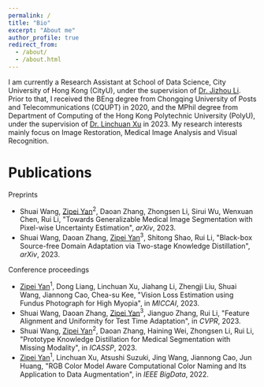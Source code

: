 ```yaml
---
permalink: /
title: "Bio"
excerpt: "About me"
author_profile: true
redirect_from: 
  - /about/
  - /about.html
---
```


<!-- I am currently an MPhil student under the supervision of [Dr. Linchuan Xu](https://xulinchuan.github.io/) at Department of Computing, The Hong Kong Polytechnic University (HK PolyU). Prior to that, I received my B.Eng. degree from Chongqing University of Posts and Telecommunications (CQUPT) in 2020.  -->
I am currently a Research Assistant at School of Data Science, City University of Hong Kong (CityU), under the supervision of [Dr. Jizhou Li](http://jizhou.li/). Prior to that, I received the BEng degree from Chongqing University of Posts and Telecommunications (CQUPT) in 2020, and the MPhil degree from Department of Computing of the Hong Kong Polytechnic University (PolyU), under the supervision of [Dr. Linchuan Xu](https://xulinchuan.github.io/) in 2023. My research interests mainly focus on Image Restoration, Medical Image Analysis and Visual Recognition.

<!-- Experience
======

- Research Intern

- Research Assitant -->

Publications
======

Preprints

- Shuai Wang, <ins>Zipei Yan</ins><sup>2</sup>, Daoan Zhang, Zhongsen Li, Sirui Wu, Wenxuan Chen, Rui Li, "Towards Generalizable Medical Image Segmentation with Pixel-wise Uncertainty Estimation", *arXiv*, 2023.
- Shuai Wang, Daoan Zhang, <ins>Zipei Yan</ins><sup>3</sup>, Shitong Shao, Rui Li, "Black-box Source-free Domain Adaptation via Two-stage Knowledge Distillation", *arXiv*, 2023.

Conference proceedings

- <ins>Zipei Yan</ins><sup>1</sup>, Dong Liang, Linchuan Xu, Jiahang Li, Zhengji Liu, Shuai Wang, Jiannong Cao, Chea-su Kee, "Vision Loss Estimation using Fundus Photograph for High Myopia", in *MICCAI*, 2023.
- Shuai Wang, Daoan Zhang, <ins>Zipei Yan</ins><sup>3</sup>, Jianguo Zhang, Rui Li, "Feature Alignment and Uniformity for Test Time Adaptation", in *CVPR*, 2023.
- Shuai Wang, <ins>Zipei Yan</ins><sup>2</sup>, Daoan Zhang, Haining Wei, Zhongsen Li, Rui Li, "Prototype Knowledge Distillation for Medical Segmentation with Missing Modality", in *ICASSP*, 2023.
- <ins>Zipei Yan</ins><sup>1</sup>, Linchuan Xu, Atsushi Suzuki, Jing Wang, Jiannong Cao, Jun Huang, "RGB Color Model Aware Computational Color Naming and Its Application to Data Augmentation", in *IEEE BigData*, 2022.